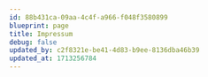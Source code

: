 ```yaml
---
id: 88b431ca-09aa-4c4f-a966-f048f3580899
blueprint: page
title: Impressum
debug: false
updated_by: c2f8321e-be41-4d83-b9ee-8136dba46b39
updated_at: 1713256784
---
```

